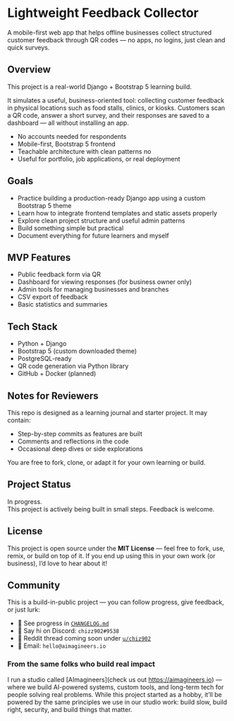 # Lightweight Feedback Collector

A mobile-first web app that helps offline businesses collect structured customer feedback through QR codes — no apps, no logins, just clean and quick surveys.

## Overview

This project is a real-world Django + Bootstrap 5 learning build.

It simulates a useful, business-oriented tool: collecting customer feedback in physical locations such as food stalls, clinics, or kiosks. Customers scan a QR code, answer a short survey, and their responses are saved to a dashboard — all without installing an app.

- No accounts needed for respondents  
- Mobile-first, Bootstrap 5 frontend  
- Teachable architecture with clean patterns  no
- Useful for portfolio, job applications, or real deployment

## Goals

- Practice building a production-ready Django app using a custom Bootstrap 5 theme  
- Learn how to integrate frontend templates and static assets properly  
- Explore clean project structure and useful admin patterns  
- Build something simple but practical  
- Document everything for future learners and myself

## MVP Features

- Public feedback form via QR  
- Dashboard for viewing responses (for business owner only)  
- Admin tools for managing businesses and branches  
- CSV export of feedback  
- Basic statistics and summaries

## Tech Stack

- Python + Django  
- Bootstrap 5 (custom downloaded theme)  
- PostgreSQL-ready  
- QR code generation via Python library  
- GitHub + Docker (planned)

## Notes for Reviewers

This repo is designed as a learning journal and starter project. It may contain:

- Step-by-step commits as features are built  
- Comments and reflections in the code  
- Occasional deep dives or side explorations

You are free to fork, clone, or adapt it for your own learning or build.

## Project Status

In progress.  
This project is actively being built in small steps. Feedback is welcome.

## License

This project is open source under the **MIT License** — feel free to fork, use, remix, or build on top of it.
If you end up using this in your own work (or business), I’d love to hear about it!

## Community

This is a build-in-public project — you can follow progress, give feedback, or just lurk:

- 📓 See progress in [`CHANGELOG.md`](./CHANGELOG.md)
- 🐣 Say hi on Discord: `chizz902#9538`
- 💬 Reddit thread coming soon under [`u/chiz902`](https://www.reddit.com/user/chiz902/)
- 💌 Email: `hello@aimagineers.io`

### From the same folks who build real impact

I run a studio called [AImagineers](check us out https://aimagineers.io) — where we build AI-powered systems, custom tools, and long-term tech for people solving real problems.
While this project started as a hobby, it’ll be powered by the same principles we use in our studio work: build slow, build right, security, and build things that matter.